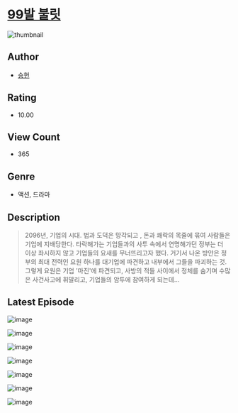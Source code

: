 # [99발 불릿](https://comic.naver.com/bestChallenge/list?titleId=811387)
![thumbnail](https://image-comic.pstatic.net/user_contents_data/challenge_comic/2023/05/26/359468/upload_7090126177040871481_480x623.jpeg)

## Author
- [승현](https://comic.naver.com/artistTitle?id=359468)

## Rating
- 10.00

## View Count
- 365

## Genre
- 액션, 드라마

## Description
> 2096년, 기업의 시대. 법과 도덕은 망각되고 , 돈과 쾌락의 목줄에 묶여 사람들은 기업에 지배당한다. 타락해가는 기업들과의 사투 속에서 연명해가던 정부는 더 이상 좌시하지 않고 기업들의 요새를 무너뜨리고자 했다. 거기서 나온 방안은 정부의 최대 전력인 요원 하나를 대기업에 파견하고 내부에서 그들을 파괴하는 것. 그렇게 요원은 기업 '마진'에 파견되고, 사방의 적들 사이에서 정체를 숨기며 수많은 사건사고에 휘말리고, 기업들의 암투에 참여하게 되는데...


## Latest Episode
![image](https://image-comic.pstatic.net/user_contents_data/challenge_comic/2023/05/26/359468/upload_4050818769326596916.jpeg)

![image](https://image-comic.pstatic.net/user_contents_data/challenge_comic/2023/05/26/359468/upload_3991706824439314788.jpeg)

![image](https://image-comic.pstatic.net/user_contents_data/challenge_comic/2023/05/26/359468/upload_4134697216381313635.jpeg)

![image](https://image-comic.pstatic.net/user_contents_data/challenge_comic/2023/05/26/359468/upload_3774969975596541281.jpeg)

![image](https://image-comic.pstatic.net/user_contents_data/challenge_comic/2023/05/26/359468/upload_7147602042740302438.jpeg)

![image](https://image-comic.pstatic.net/user_contents_data/challenge_comic/2023/05/26/359468/upload_3905858064644137522.jpeg)

![image](https://image-comic.pstatic.net/user_contents_data/challenge_comic/2023/05/26/359468/upload_7089563230529468212.jpeg)
